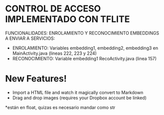 # CONTROL DE ACCESO IMPLEMENTADO CON TFLITE

FUNCIONALIDADES: ENROLAMIENTO Y RECONOCIMIENTO
EMBEDDINGS A ENVIAR A SERVICIOS:

  - ENROLAMIENTO: Variables embedding1, embedding2, embedding3 en MainActivity.java (lineas 222, 223 y 224)
  - RECONOCIMIENTO: Variable embedding1 RecoActivity.java (linea 157)

# New Features!

  - Import a HTML file and watch it magically convert to Markdown
  - Drag and drop images (requires your Dropbox account be linked)


*están en float, quizas es necesario mandar como str
